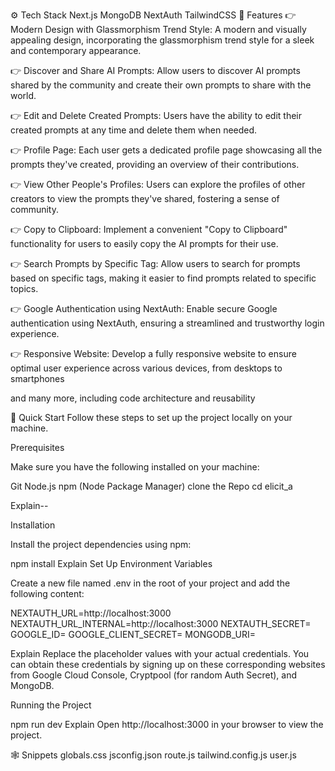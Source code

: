 ⚙️ Tech Stack
Next.js
MongoDB
NextAuth
TailwindCSS
🔋 Features
👉 Modern Design with Glassmorphism Trend Style: A modern and visually appealing design, incorporating the glassmorphism trend style for a sleek and contemporary appearance.

👉 Discover and Share AI Prompts: Allow users to discover AI prompts shared by the community and create their own prompts to share with the world.

👉 Edit and Delete Created Prompts: Users have the ability to edit their created prompts at any time and delete them when needed.

👉 Profile Page: Each user gets a dedicated profile page showcasing all the prompts they've created, providing an overview of their contributions.

👉 View Other People's Profiles: Users can explore the profiles of other creators to view the prompts they've shared, fostering a sense of community.

👉 Copy to Clipboard: Implement a convenient "Copy to Clipboard" functionality for users to easily copy the AI prompts for their use.

👉 Search Prompts by Specific Tag: Allow users to search for prompts based on specific tags, making it easier to find prompts related to specific topics.

👉 Google Authentication using NextAuth: Enable secure Google authentication using NextAuth, ensuring a streamlined and trustworthy login experience.

👉 Responsive Website: Develop a fully responsive website to ensure optimal user experience across various devices, from desktops to smartphones

and many more, including code architecture and reusability

🤸 Quick Start
Follow these steps to set up the project locally on your machine.

Prerequisites

Make sure you have the following installed on your machine:

Git
Node.js
npm (Node Package Manager)
clone the Repo
cd elicit_a


Explain--

Installation

Install the project dependencies using npm:

npm install
Explain
Set Up Environment Variables

Create a new file named .env in the root of your project and add the following content:

NEXTAUTH_URL=http://localhost:3000
NEXTAUTH_URL_INTERNAL=http://localhost:3000
NEXTAUTH_SECRET=
GOOGLE_ID=
GOOGLE_CLIENT_SECRET=
MONGODB_URI=


Explain
Replace the placeholder values with your actual credentials. You can obtain these credentials by signing up on these corresponding websites from Google Cloud Console, Cryptpool (for random Auth Secret), and MongoDB.

Running the Project

npm run dev
Explain
Open http://localhost:3000 in your browser to view the project.

🕸️ Snippets
globals.css
jsconfig.json
route.js
tailwind.config.js
user.js
